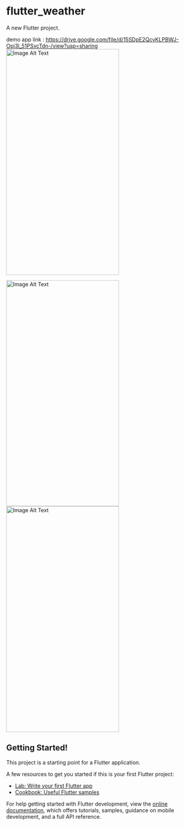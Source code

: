 # flutter_weather

A new Flutter project.



demo app link : https://drive.google.com/file/d/15SDpE2QcyKLPBWJ-Opj3l_51PSvcTdn-/view?usp=sharing
<img src="https://github.com/Parth002933v/flutter_weather/assets/140066704/620bd90a-867d-466e-ab02-40f80f4f51ef" alt="Image Alt Text" width="300" height="600"  >

<img src="https://github.com/Parth002933v/flutter_weather/assets/140066704/ed126c06-eca0-4f64-92ca-c273dd450f08" alt="Image Alt Text" width="300" height="600">

<img src="https://github.com/Parth002933v/flutter_weather/assets/140066704/b6180927-a0d8-444f-be22-58f760df9606" alt="Image Alt Text" width="300" height="600">



## Getting Started!


This project is a starting point for a Flutter application.

A few resources to get you started if this is your first Flutter project:

- [Lab: Write your first Flutter app](https://docs.flutter.dev/get-started/codelab)
- [Cookbook: Useful Flutter samples](https://docs.flutter.dev/cookbook)

For help getting started with Flutter development, view the
[online documentation](https://docs.flutter.dev/), which offers tutorials,
samples, guidance on mobile development, and a full API reference.
